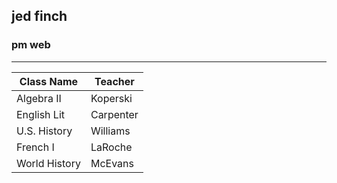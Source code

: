## jed finch
### pm web
---
| Class Name       | Teacher             |
|------------------|---------------------|
| Algebra II       | Koperski            |
| English Lit      | Carpenter           |
| U.S. History     | Williams            |
| French I         | LaRoche             |
| World History    | McEvans             |
